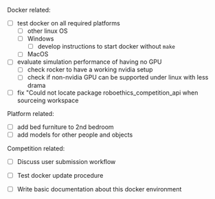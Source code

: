 Docker related:
- [ ] test docker on all required platforms
    - [ ] other linux OS
    - [ ] Windows
        - [ ] develop instructions to start docker without `make`
    - [ ] MacOS
- [ ] evaluate simulation performance of having no GPU
    - [ ] check rocker to have a working nvidia setup
    - [ ] check if non-nvidia GPU can be supported under linux with less drama
- [ ] fix "Could not locate package roboethics_competition_api when sourceing workspace

Platform related:
- [ ] add bed furniture to 2nd bedroom
- [ ] add models for other people and objects

Competition related:
- [ ] Discuss user submission workflow
- [ ] Test docker update procedure
- [ ] Write basic documentation about this docker environment

